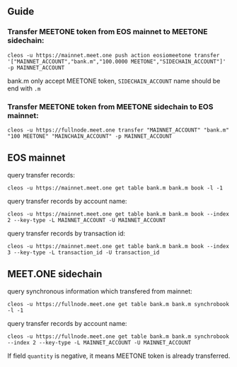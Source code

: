 
## Guide
### Transfer MEETONE token from EOS mainnet to MEETONE sidechain:
```
cleos -u https://mainnet.meet.one push action eosiomeetone transfer '["MAINNET_ACCOUNT","bank.m","100.0000 MEETONE","SIDECHAIN_ACCOUNT"]' -p MAINNET_ACCOUNT
```
bank.m only accept MEETONE token, `SIDECHAIN_ACCOUNT` name should be end with `.m`

### Transfer MEETONE token from MEETONE sidechain to EOS mainnet:
```
cleos -u https://fullnode.meet.one transfer "MAINNET_ACCOUNT" "bank.m" "100 MEETONE" "MAINCHAIN_ACCOUNT" -p MAINNET_ACCOUNT
```

## EOS mainnet

query transfer records:
```
cleos -u https://mainnet.meet.one get table bank.m bank.m book -l -1
```

query transfer records by account name:
```
cleos -u https://mainnet.meet.one get table bank.m bank.m book --index 2 --key-type -L MAINNET_ACCOUNT -U MAINNET_ACCOUNT
```

query transfer records by transaction id:
```
cleos -u https://mainnet.meet.one get table bank.m bank.m book --index 3 --key-type -L transaction_id -U transaction_id
```

## MEET.ONE sidechain

query synchronous information which transfered from mainnet:
```
cleos -u https://fullnode.meet.one get table bank.m bank.m synchrobook -l -1
```

query transfer records by account name:
```
cleos -u https://fullnode.meet.one get table bank.m bank.m synchrobook --index 2 --key-type -L MAINNET_ACCOUNT -U MAINNET_ACCOUNT
```
If field `quantity` is negative, it means MEETONE token is already transferred.
